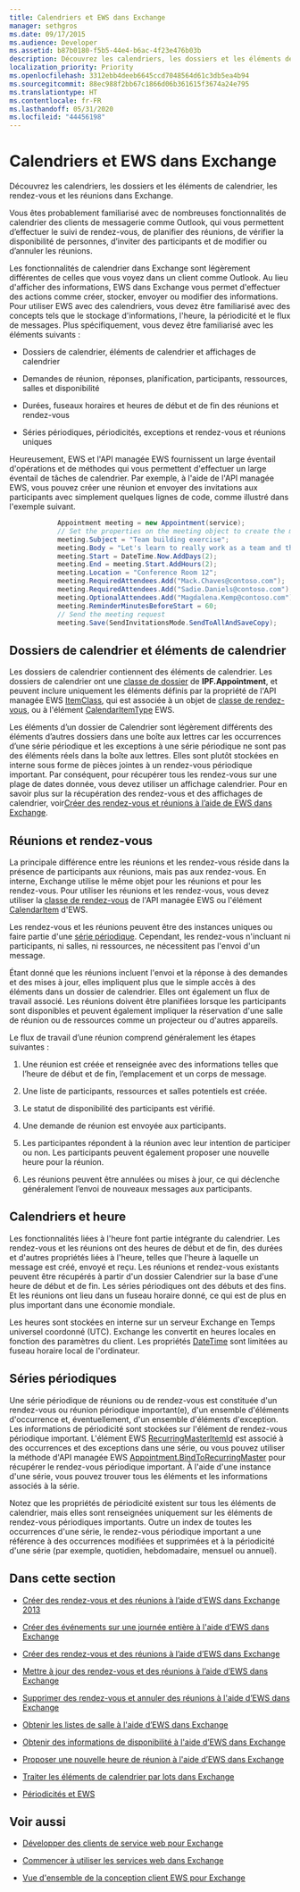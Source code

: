 ```yaml
---
title: Calendriers et EWS dans Exchange
manager: sethgros
ms.date: 09/17/2015
ms.audience: Developer
ms.assetid: b87b0180-f5b5-44e4-b6ac-4f23e476b03b
description: Découvrez les calendriers, les dossiers et les éléments de calendrier, les rendez-vous et les réunions dans Exchange.
localization_priority: Priority
ms.openlocfilehash: 3312ebb4deeb6645ccd7048564d61c3db5ea4b94
ms.sourcegitcommit: 88ec988f2bb67c1866d06b361615f3674a24e795
ms.translationtype: HT
ms.contentlocale: fr-FR
ms.lasthandoff: 05/31/2020
ms.locfileid: "44456198"
---
```

# <a name="calendars-and-ews-in-exchange"></a>Calendriers et EWS dans Exchange

Découvrez les calendriers, les dossiers et les éléments de calendrier, les rendez-vous et les réunions dans Exchange.
  
Vous êtes probablement familiarisé avec de nombreuses fonctionnalités de calendrier des clients de messagerie comme Outlook, qui vous permettent d’effectuer le suivi de rendez-vous, de planifier des réunions, de vérifier la disponibilité de personnes, d’inviter des participants et de modifier ou d’annuler les réunions.
  
Les fonctionnalités de calendrier dans Exchange sont légèrement différentes de celles que vous voyez dans un client comme Outlook. Au lieu d'afficher des informations, EWS dans Exchange vous permet d'effectuer des actions comme créer, stocker, envoyer ou modifier des informations. Pour utiliser EWS avec des calendriers, vous devez être familiarisé avec des concepts tels que le stockage d'informations, l'heure, la périodicité et le flux de messages. Plus spécifiquement, vous devez être familiarisé avec les éléments suivants :
  
- Dossiers de calendrier, éléments de calendrier et affichages de calendrier
    
- Demandes de réunion, réponses, planification, participants, ressources, salles et disponibilité
    
- Durées, fuseaux horaires et heures de début et de fin des réunions et rendez-vous
    
- Séries périodiques, périodicités, exceptions et rendez-vous et réunions uniques
    
Heureusement, EWS et l'API managée EWS fournissent un large éventail d'opérations et de méthodes qui vous permettent d'effectuer un large éventail de tâches de calendrier. Par exemple, à l'aide de l'API managée EWS, vous pouvez créer une réunion et envoyer des invitations aux participants avec simplement quelques lignes de code, comme illustré dans l'exemple suivant.
  
```cs
            Appointment meeting = new Appointment(service);
            // Set the properties on the meeting object to create the meeting.
            meeting.Subject = "Team building exercise";
            meeting.Body = "Let's learn to really work as a team and then have lunch!";
            meeting.Start = DateTime.Now.AddDays(2);
            meeting.End = meeting.Start.AddHours(2);
            meeting.Location = "Conference Room 12";
            meeting.RequiredAttendees.Add("Mack.Chaves@contoso.com");
            meeting.RequiredAttendees.Add("Sadie.Daniels@contoso.com");
            meeting.OptionalAttendees.Add("Magdalena.Kemp@contoso.com");
            meeting.ReminderMinutesBeforeStart = 60;
            // Send the meeting request
            meeting.Save(SendInvitationsMode.SendToAllAndSaveCopy);

```

## <a name="calendar-folders-and-calendar-items"></a>Dossiers de calendrier et éléments de calendrier
<a name="bk_CalendarFolder"> </a>

Les dossiers de calendrier contiennent des éléments de calendrier. Les dossiers de calendrier ont une [classe de dossier](https://msdn.microsoft.com/library/0041d135-2869-4612-89a5-d1aa86aa1093%28Office.15%29.aspx) de **IPF.Appointment**, et peuvent inclure uniquement les éléments définis par la propriété de l'API managée EWS [ItemClass](https://msdn.microsoft.com/library/microsoft.exchange.webservices.data.item.itemclass%28v=exchg.80%29.aspx), qui est associée à un objet de [classe de rendez-vous](https://msdn.microsoft.com/library/microsoft.exchange.webservices.data.appointment%28v=exchg.80%29.aspx), ou à l'élément [CalendarItemType](https://msdn.microsoft.com/library/1feb0788-adf7-4a7c-830c-005214ad930f%28Office.15%29.aspx) EWS. 
  
Les éléments d’un dossier de Calendrier sont légèrement différents des éléments d’autres dossiers dans une boîte aux lettres car les occurrences d’une série périodique et les exceptions à une série périodique ne sont pas des éléments réels dans la boîte aux lettres. Elles sont plutôt stockées en interne sous forme de pièces jointes à un rendez-vous périodique important. Par conséquent, pour récupérer tous les rendez-vous sur une plage de dates donnée, vous devez utiliser un affichage calendrier. Pour en savoir plus sur la récupération des rendez-vous et des affichages de calendrier, voir[Créer des rendez-vous et réunions à l’aide de EWS dans Exchange](how-to-get-appointments-and-meetings-by-using-ews-in-exchange.md). 
  
## <a name="meetings-and-appointments"></a>Réunions et rendez-vous
<a name="bk_meetings"> </a>

La principale différence entre les réunions et les rendez-vous réside dans la présence de participants aux réunions, mais pas aux rendez-vous. En interne, Exchange utilise le même objet pour les réunions et pour les rendez-vous. Pour utiliser les réunions et les rendez-vous, vous devez utiliser la [classe de rendez-vous](https://msdn.microsoft.com/library/microsoft.exchange.webservices.data.appointment%28v=exchg.80%29.aspx) de l'API managée EWS ou l'élément [CalendarItem](https://msdn.microsoft.com/library/b0c1fd27-b6da-46e5-88b8-88f00c71ba80%28Office.15%29.aspx) d'EWS. 
  
Les rendez-vous et les réunions peuvent être des instances uniques ou faire partie d'une [série périodique](recurrence-patterns-and-ews.md). Cependant, les rendez-vous n'incluant ni participants, ni salles, ni ressources, ne nécessitent pas l'envoi d'un message.
  
Étant donné que les réunions incluent l'envoi et la réponse à des demandes et des mises à jour, elles impliquent plus que le simple accès à des éléments dans un dossier de calendrier. Elles ont également un flux de travail associé. Les réunions doivent être planifiées lorsque les participants sont disponibles et peuvent également impliquer la réservation d'une salle de réunion ou de ressources comme un projecteur ou d'autres appareils.
  
Le flux de travail d’une réunion comprend généralement les étapes suivantes :
  
1. Une réunion est créée et renseignée avec des informations telles que l’heure de début et de fin, l’emplacement et un corps de message.
    
2. Une liste de participants, ressources et salles potentiels est créée.
    
3. Le statut de disponibilité des participants est vérifié. 
    
4. Une demande de réunion est envoyée aux participants.
    
5. Les participantes répondent à la réunion avec leur intention de participer ou non. Les participants peuvent également proposer une nouvelle heure pour la réunion.
    
6. Les réunions peuvent être annulées ou mises à jour, ce qui déclenche généralement l’envoi de nouveaux messages aux participants.
    
## <a name="calendars-and-time"></a>Calendriers et heure
<a name="bk_Time"> </a>

Les fonctionnalités liées à l'heure font partie intégrante du calendrier. Les rendez-vous et les réunions ont des heures de début et de fin, des durées et d'autres propriétés liées à l'heure, telles que l'heure à laquelle un message est créé, envoyé et reçu. Les réunions et rendez-vous existants peuvent être récupérés à partir d'un dossier Calendrier sur la base d'une heure de début et de fin. Les séries périodiques ont des débuts et des fins. Et les réunions ont lieu dans un fuseau horaire donné, ce qui est de plus en plus important dans une économie mondiale.
  
Les heures sont stockées en interne sur un serveur Exchange en Temps universel coordonné (UTC). Exchange les convertit en heures locales en fonction des paramètres du client. Les propriétés [DateTime](https://msdn.microsoft.com/library/9c6ecd4c-779c-4fa5-8082-dd2bc0a751f4%28Office.15%29.aspx) sont limitées au fuseau horaire local de l'ordinateur. 
  
## <a name="recurring-series"></a>Séries périodiques
<a name="bk_recurrence"> </a>

Une série périodique de réunions ou de rendez-vous est constituée d'un rendez-vous ou réunion périodique important(e), d'un ensemble d'éléments d'occurrence et, éventuellement, d'un ensemble d'éléments d'exception. Les informations de périodicité sont stockées sur l'élément de rendez-vous périodique important. L'élément EWS [RecurringMasterItemId](https://msdn.microsoft.com/library/5800b58c-f3d7-4d8f-acc0-d13e02f4e258%28Office.15%29.aspx) est associé à des occurrences et des exceptions dans une série, ou vous pouvez utiliser la méthode d'API managée EWS [Appointment.BindToRecurringMaster](https://msdn.microsoft.com/library/dd635978%28v=EXCHG.80%29.aspx) pour récupérer le rendez-vous périodique important. À l'aide d'une instance d'une série, vous pouvez trouver tous les éléments et les informations associés à la série. 
  
Notez que les propriétés de périodicité existent sur tous les éléments de calendrier, mais elles sont renseignées uniquement sur les éléments de rendez-vous périodiques importants. Outre un index de toutes les occurrences d'une série, le rendez-vous périodique important a une référence à des occurrences modifiées et supprimées et à la périodicité d'une série (par exemple, quotidien, hebdomadaire, mensuel ou annuel).
  
## <a name="in-this-section"></a>Dans cette section
<a name="bk_inthissection"> </a>

- [Créer des rendez-vous et des réunions à l’aide d’EWS dans Exchange 2013](how-to-create-appointments-and-meetings-by-using-ews-in-exchange-2013.md)
    
- [Créer des événements sur une journée entière à l'aide d’EWS dans Exchange](how-to-create-all-day-events-by-using-ews-in-exchange.md)
    
- [Créer des rendez-vous et des réunions à l’aide d’EWS dans Exchange](how-to-get-appointments-and-meetings-by-using-ews-in-exchange.md)
    
- [Mettre à jour des rendez-vous et des réunions à l’aide d’EWS dans Exchange](how-to-update-appointments-and-meetings-by-using-ews-in-exchange.md)
    
- [Supprimer des rendez-vous et annuler des réunions à l'aide d’EWS dans Exchange](how-to-delete-appointments-and-cancel-meetings-by-using-ews-in-exchange.md)
    
- [Obtenir les listes de salle à l'aide d’EWS dans Exchange](how-to-get-room-lists-by-using-ews-in-exchange.md)
    
- [Obtenir des informations de disponibilité à l'aide d’EWS dans Exchange](how-to-get-free-busy-information-by-using-ews-in-exchange.md)
    
- [Proposer une nouvelle heure de réunion à l'aide d’EWS dans Exchange](how-to-propose-a-new-meeting-time-by-using-ews-in-exchange.md)
    
- [Traiter les éléments de calendrier par lots dans Exchange](how-to-process-calendar-items-in-batches-in-exchange.md)
    
- [Périodicités et EWS](recurrence-patterns-and-ews.md)
    
## <a name="see-also"></a>Voir aussi


- [Développer des clients de service web pour Exchange](develop-web-service-clients-for-exchange.md)
    
- [Commencer à utiliser les services web dans Exchange](start-using-web-services-in-exchange.md)
    
- [Vue d'ensemble de la conception client EWS pour Exchange](ews-client-design-overview-for-exchange.md)
    

